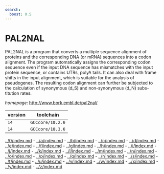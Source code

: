 ```yaml
---
search:
  boost: 0.5
---
```

# PAL2NAL

PAL2NAL is a program that converts a multiple sequence alignment of proteins and  the corresponding DNA (or mRNA) sequences into a codon alignment. The program automatically  assigns the corresponding codon sequence even if the input DNA sequence has mismatches with the  input protein sequence, or contains UTRs, polyA tails. It can also deal with frame shifts in the  input alignment, which is suitable for the analysis of pseudogenes. The resulting codon alignment  can further be subjected to the calculation of synonymous (d_S) and non-synonymous (d_N) subs-  titution rates.

*homepage*: <http://www.bork.embl.de/pal2nal/>

version | toolchain
--------|----------
``14`` | ``GCCcore/10.2.0``
``14`` | ``GCCcore/10.3.0``

[../0/index.md](0) - [../a/index.md](a) - [../b/index.md](b) - [../c/index.md](c) - [../d/index.md](d) - [../e/index.md](e) - [../f/index.md](f) - [../g/index.md](g) - [../h/index.md](h) - [../i/index.md](i) - [../j/index.md](j) - [../k/index.md](k) - [../l/index.md](l) - [../m/index.md](m) - [../n/index.md](n) - [../o/index.md](o) - [../p/index.md](p) - [../q/index.md](q) - [../r/index.md](r) - [../s/index.md](s) - [../t/index.md](t) - [../u/index.md](u) - [../v/index.md](v) - [../w/index.md](w) - [../x/index.md](x) - [../y/index.md](y) - [../z/index.md](z)


